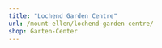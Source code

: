 ```yaml
---
title: "Lochend Garden Centre"
url: /mount-ellen/lochend-garden-centre/
shop: Garten-Center
---
```


